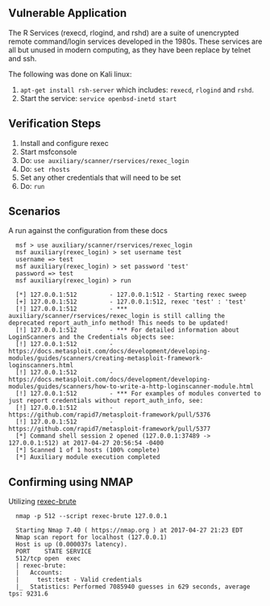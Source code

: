 ## Vulnerable Application

The R Services (rexecd, rlogind, and rshd) are a suite of unencrypted remote command/login services developed in the 1980s.
These services are all but unused in modern computing, as they have been replace by telnet and ssh.

The following was done on Kali linux:

  1. `apt-get install rsh-server` which includes: `rexecd`, `rlogind` and `rshd`.
  2. Start the service: `service openbsd-inetd start`

## Verification Steps

  1. Install and configure rexec
  2. Start msfconsole
  3. Do: `use auxiliary/scanner/rservices/rexec_login`
  4. Do: `set rhosts`
  5. Set any other credentials that will need to be set
  6. Do: `run`

## Scenarios

  A run against the configuration from these docs

  ```
    msf > use auxiliary/scanner/rservices/rexec_login
    msf auxiliary(rexec_login) > set username test
    username => test
    msf auxiliary(rexec_login) > set password 'test'
    password => test
    msf auxiliary(rexec_login) > run

    [*] 127.0.0.1:512         - 127.0.0.1:512 - Starting rexec sweep
    [+] 127.0.0.1:512         - 127.0.0.1:512, rexec 'test' : 'test'
    [!] 127.0.0.1:512         - *** auxiliary/scanner/rservices/rexec_login is still calling the deprecated report_auth_info method! This needs to be updated!
    [!] 127.0.0.1:512         - *** For detailed information about LoginScanners and the Credentials objects see:
    [!] 127.0.0.1:512         -      https://docs.metasploit.com/docs/development/developing-modules/guides/scanners/creating-metasploit-framework-loginscanners.html
    [!] 127.0.0.1:512         -      https://docs.metasploit.com/docs/development/developing-modules/guides/scanners/how-to-write-a-http-loginscanner-module.html
    [!] 127.0.0.1:512         - *** For examples of modules converted to just report credentials without report_auth_info, see:
    [!] 127.0.0.1:512         -      https://github.com/rapid7/metasploit-framework/pull/5376
    [!] 127.0.0.1:512         -      https://github.com/rapid7/metasploit-framework/pull/5377
    [*] Command shell session 2 opened (127.0.0.1:37489 -> 127.0.0.1:512) at 2017-04-27 20:56:54 -0400
    [*] Scanned 1 of 1 hosts (100% complete)
    [*] Auxiliary module execution completed
  ```

## Confirming using NMAP

Utilizing [rexec-brute](https://nmap.org/nsedoc/scripts/rexec-brute.html)

  ```
    nmap -p 512 --script rexec-brute 127.0.0.1

    Starting Nmap 7.40 ( https://nmap.org ) at 2017-04-27 21:23 EDT
    Nmap scan report for localhost (127.0.0.1)
    Host is up (0.000037s latency).
    PORT    STATE SERVICE
    512/tcp open  exec
    | rexec-brute:
    |   Accounts:
    |     test:test - Valid credentials
    |_  Statistics: Performed 7085940 guesses in 629 seconds, average tps: 9231.6
  ```
